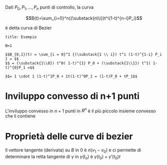 Dati $P_0,P_1,...,P_n$ punti di controllo, la curva

$$B(t)=\sum_{i=0}^n{(\substack{n\\i})t^i(1-t)^{n-i}P_i}$$

è detta curva di Bezier

```ad-example
title: Esempio

N=1

$$B_{0,1}(t) = \sum_{i = 0}^1 {(\substack{1 \\ i}) t^i (1-t)^{1-i} P_i } = $$
$$ = (\substack{1\\0}) t^0( 1-t)^{1} P_0 + (\substack{1\\1}) t^1( 1-t)^{0}P_1 =$$

$$= 1 \cdot 1 (1-t)^1P_0 + 1t(1-t)^0P_1 = (1-t)P_0 + tP_1$$

```


# Inviluppo convesso di n+1 punti

L'inviluppo convesso in $n+1$ punti in $R^n$ è il più piccolo insieme convesso che li contiene

# Proprietà delle curve di bezier

Il vettore tangente (derivata) su $B$ in 0 è $n(v_1 - v_0)$ e ci permette di determinare la retta tangente di $\gamma$ in $\gamma (t_n)$ è $\gamma(t_0) + \gamma' (t_0) t$


